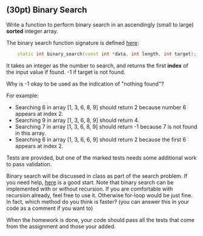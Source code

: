## (30pt) Binary Search

Write a function to perform binary search in an ascendingly (small to large) **sorted** integer array. 

The binary search function signature is defined [here](https://github.com/a-teaching-goose/2022-342-sprint-1/blob/8d411445d67d86ffe157f1d7584c25e4f0edc0a3/src/problem_1.h#L7):

```c++
    static int binary_search(const int *data, int length, int target);
```

It takes an integer as the number to search, and returns the first **index** of the input value if found. -1 if target is not found. 

Why is -1 okay to be used as the indication of "nothing found"?

For example:

- Searching 6 in array [1, 3, 6, 8, 9] should return 2 because number 6 appears at index 2.
- Searching 9 in array [1, 3, 6, 8, 9] should return 4.
- Searching 7 in array [1, 3, 6, 8, 9] should return -1 because 7 is not found in this array.
- Searching 6 in array [1, 3, 6, 6, 9] should return 2 because the first 6 appears at index 2.

Tests are provided, but one of the marked tests needs some additional work to pass validation. 

Binary search will be discussed in class as part of the search problem. If you need help, [here](https://www.geeksforgeeks.org/binary-search/) is a good start. Note that binary search can be implemented with or without recursion. If you are comfortable with recursion already, feel free to use it. Otherwise for-loop would be just fine. In fact, which method do you think is faster? (you can answer this in your code as a comment if you want to)

When the homework is done, your code should pass all the tests that come from the assignment and those your added.
